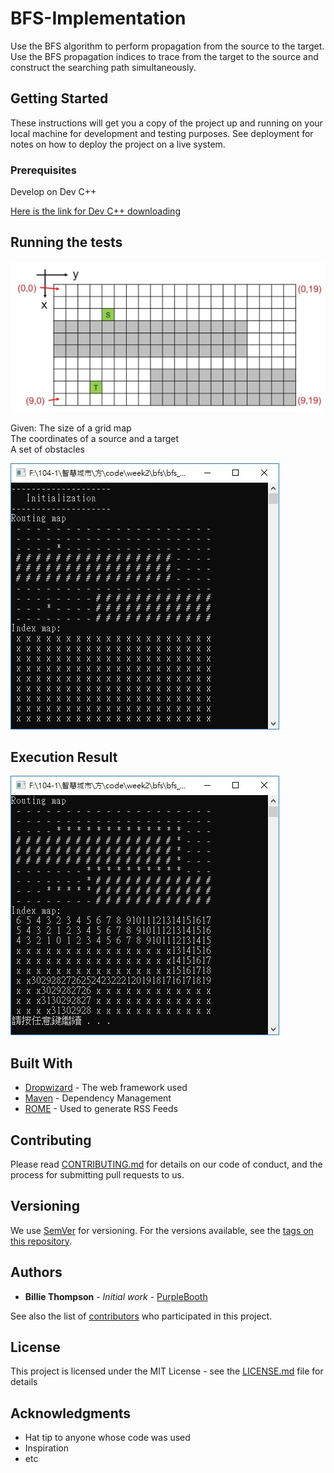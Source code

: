 # BFS-Implementation
Use the BFS algorithm to perform propagation from the source to the target.<br/>
Use the BFS propagation indices to trace from the target to the source and construct the searching path simultaneously.

## Getting Started

These instructions will get you a copy of the project up and running on your local machine for development and testing purposes. See deployment for notes on how to deploy the project on a live system.

### Prerequisites

Develop on Dev C++

[Here is the link for Dev C++ downloading](https://sourceforge.net/projects/orwelldevcpp/)


## Running the tests

![image](https://github.com/chun128/BFS-Implementation/blob/master/BFS%20pictures/BFS_input_case.JPG)

Given:
The size of a grid map<br/>
The coordinates of a source and a target<br/>
A set of obstacles<br/>

![image](https://github.com/chun128/BFS-Implementation/blob/master/BFS%20pictures/BFS_initial_map.jpg)


## Execution Result

![image](https://github.com/chun128/BFS-Implementation/blob/master/BFS%20pictures/BFS_after_routing.jpg)


## Built With

* [Dropwizard](http://www.dropwizard.io/1.0.2/docs/) - The web framework used
* [Maven](https://maven.apache.org/) - Dependency Management
* [ROME](https://rometools.github.io/rome/) - Used to generate RSS Feeds

## Contributing

Please read [CONTRIBUTING.md](https://gist.github.com/PurpleBooth/b24679402957c63ec426) for details on our code of conduct, and the process for submitting pull requests to us.

## Versioning

We use [SemVer](http://semver.org/) for versioning. For the versions available, see the [tags on this repository](https://github.com/your/project/tags). 

## Authors

* **Billie Thompson** - *Initial work* - [PurpleBooth](https://github.com/PurpleBooth)

See also the list of [contributors](https://github.com/your/project/contributors) who participated in this project.

## License

This project is licensed under the MIT License - see the [LICENSE.md](LICENSE.md) file for details

## Acknowledgments

* Hat tip to anyone whose code was used
* Inspiration
* etc
